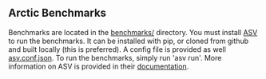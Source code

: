 ## Arctic Benchmarks

Benchmarks are located in the [benchmarks/](benchmarks/) directory. You must 
install [ASV](https://github.com/spacetelescope/asv/) to run the benchmarks. 
It can be installed with pip, or cloned from github and built locally (this 
is preferred).  A config file is provided as well [asv.conf.json](asv.conf.json). 
To run the benchmarks, simply run 'asv run'. More information on ASV is 
provided in their [documentation](http://asv.readthedocs.org/en/latest/using.html).

